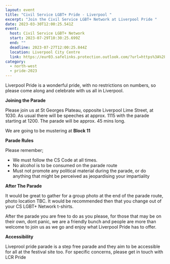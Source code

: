 ```yaml
---
layout: event
title: "Civil Service LGBT+ Pride - Liverpool "
excerpt: "Join the Civil Service LGBT+ Network at Liverpool Pride "
date: 2023-03-30T12:00:25.541Z
event:
  host: Civil Service LGBT+ Network
  start: 2023-07-29T10:30:25.699Z
  end: ""
  deadline: 2023-07-27T12:00:25.844Z
  location: Liverpool City Centre
  link: https://eur03.safelinks.protection.outlook.com/?url=https%3A%2F%2Fdocs.google.com%2Fforms%2Fd%2Fe%2F1FAIpQLSf3hijFFwyj7oE1EZTYWSC6sbMRHl213Yb8fWrogZWabICGLA%2Fviewform%3Fvc%3D0%26c%3D0%26w%3D1%26flr%3D0%26usp%3Dmail_form_link&data=05%7C01%7CRoss.starkie%40hmrc.gov.uk%7C35a5d411c4a246ffad2308db3f12ae75%7Cac52f73cfd1a4a9a8e7a4a248f3139e1%7C0%7C0%7C638173121696328349%7CUnknown%7CTWFpbGZsb3d8eyJWIjoiMC4wLjAwMDAiLCJQIjoiV2luMzIiLCJBTiI6Ik1haWwiLCJXVCI6Mn0%3D%7C3000%7C%7C%7C&sdata=fX%2B5Rf%2F3yue8%2B58Cqr9fX72cjqsey7f0gHY5R6wtKkk%3D&reserved=0
category:
  - north-west
  - pride-2023
---
```

Liverpool Pride is a wonderful pride, with no restrictions on numbers, so please come along and celebrate with us all in Liverpool.

**J﻿oining the Parade**

Please join us at St Georges Plateau, opposite Liverpool Lime Street, at 1030. As usual there will be speeches at approx. 1115 with the parade starting at 1200. The parade will be approx. 45 mins long.

We are going to be mustering at **Block 11**

**Parade Rules**

P﻿lease remember; 

* We must follow the CS Code at all times. 
* N﻿o alcohol is to be consumed on the parade route
* Must not promote any political material during the parade, or do anything that might be perceived as jeopardising your impartiality 

**A﻿fter The Parade**

It would be great to gather for a group photo at the end of the parade route, photo location TBC. It would be recommended then that you change out of your CS LGBT+ Network t-shirts. 

A﻿fter the parade you are free to do as you please, for those that may be on their own, dont panic, we are a friendly bunch and people are more than welcome to join us as we go and enjoy what Liverpool Pride has to offer. 

**A﻿ccessibility** 

L﻿iveprool pride parade is a step free parade and they aim to be accessible for all at the festival site too. For specific concerns, please get in touch with LCR Pride